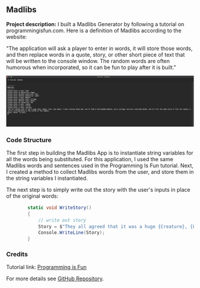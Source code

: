 ## Madlibs

**Project description:** I built a Madlibs Generator by following a tutorial on programmingisfun.com. Here is a definition of Madlibs according to the website:

"The application will ask a player to enter in words, it will store those words, and then replace words in a quote, story, or other short piece of text that will be written to the console window. The random words are often humorous when incorporated, so it can be fun to play after it is built."

<img src="images/Madlibs.png?raw=true"/>

### Code Structure

The first step in building the Madlibs App is to instantiate string variables for all the words being substituted. For this application, I used the same Madlibs words and sentences used in the Programming Is Fun tutorial.
Next, I created a method to collect Madlibs words from the user, and store them in the string variables I instantiated. 

The next step is to simply write out the story with the user's inputs in place of the original words:

```C#
        static void WriteStory()
        {
            // write out story
            Story = $"They all agreed that it was a huge {Creature}, {Luminous}, {Ghastly}, and {Spectral}. I have {Cross} these men, one of them a hard-headed {Countryman}, one a {Farrier}, and one a moorland {Farmer}, who all tell the same story of this {Dreadful} {Apparition}, exactly corresponding to the {Hound} of the legend. ";
            Console.WriteLine(Story);
        }
```

### Credits

Tutorial link: [Programming is Fun](https://programmingisfun.com/simple-csharp-madlib-part-one/)

For more details see [GitHub Repository](https://github.com/rtunjya/Madlibs.git).
